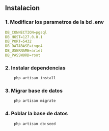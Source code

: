 ## Instalacion

### 1. Modificar los parametros de la bd **.env**

```yaml
DB_CONNECTION=pgsql
DB_HOST=127.0.0.1
DB_PORT=5432
DB_DATABASE=inge4
DB_USERNAME=ariel
DB_PASSWORD=root
```

### 2. Instalar dependencias
```bash 
	php artisan install
```
### 3. Migrar base de datos
```bash 
	php artisan migrate
```

### 4. Poblar la base de datos
```bash 
	php artisan db:seed
```